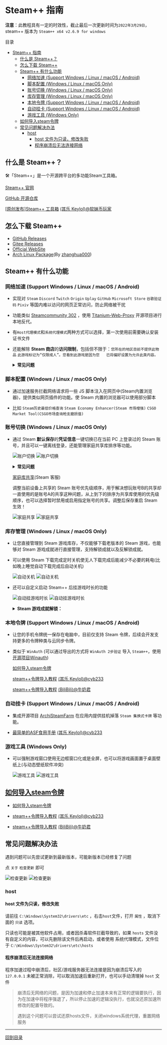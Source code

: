 # Steam++ 指南

**注意**：此教程具有一定的时效性，截止最后一次更新时间为`2022年3月29日`，steam++ 版本为 `Steam++ x64 v2.6.9 for windows`

目录

- [Steam++ 指南](#steam-指南)
  - [什么是 Steam++？](#什么是-steam)
  - [怎么下载 Steam++](#怎么下载-steam)
  - [Steam++ 有什么功能](#steam-有什么功能)
    - [网络加速 (Support Windows / Linux / macOS / Android)](#网络加速-support-windows--linux--macos--android)
    - [脚本配置 (Windows / Linux / macOS Only)](#脚本配置-windows--linux--macos-only)
    - [账号切换 (Windows / Linux / macOS Only)](#账号切换-windows--linux--macos-only)
    - [库存管理 (Windows / Linux / macOS Only)](#库存管理-windows--linux--macos-only)
    - [本地令牌 (Support Windows / Linux / macOS / Android)](#本地令牌-support-windows--linux--macos--android)
    - [自动挂卡 (Support Windows / Linux / macOS / Android)](#自动挂卡-support-windows--linux--macos--android)
    - [游戏工具 (Windows Only)](#游戏工具-windows-only)
  - [如何导入steam令牌](#如何导入steam令牌)
  - [常见问题解决办法](#常见问题解决办法)
    - [host](#host)
      - [host 文件为只读，修改失败](#host-文件为只读修改失败)
      - [程序崩溃后无法连接网络](#程序崩溃后无法连接网络)

## 什么是 Steam++？

🛠「Steam++」是一个开源跨平台的多功能Steam工具箱。

[Steam++ 官网](https://steampp.net/)

[GitHub 开源仓库](https://github.com/SteamTools-Team/SteamTools)

[\[原创发布\]Steam++ 工具箱](https://keylol.com/t667906-1-1) [(其乐 Keylol)@软妹币玩家](https://keylol.com/suid-269966)

## 怎么下载 Steam++

- [GitHub Releases](https://github.com/BeyondDimension/SteamTools/releases)
- [Gitee Releases](https://gitee.com/rmbgame/SteamTools/releases)
- [Official WebSite](https://steampp.net)
- [Arch Linux Package](https://aur.archlinux.org/packages/steam%2B%2B-bin)(By [zhanghua000](https://github.com/zhanghua000))

## Steam++ 有什么功能

### 网络加速 (Support Windows / Linux / macOS / Android)

- 实现对 `Steam` `Discord` `Twitch` `Origin` `Uplay` `GitHub` `Microsoft Store` `谷歌验证码` `Pixiv` 等国内难以访问的网页正常访问，防止网络被干扰

- 功能类似 [Steamcommunity 302](https://www.dogfight360.com/blog/686/) ，使用 [Titanium-Web-Proxy](https://github.com/justcoding121/Titanium-Web-Proxy) 开源项目进行本地反代。

- 有`Host代理模式`和`系统代理模式`两种方式可以选择，第一次使用前需要确认安装证书文件

- 还能解除 **Steam 商店**的**访问限制**，包括但不限于：`您所在的地区目前不提供此物品` `此游戏标记为“仅限成人”。您看到此游戏是因为您   已将偏好设置为允许此类内容。`

  <details>
  <summary><b>常见问题</b></summary>

  > Q: hosts 正在由另一进程使用，因此该进程无法访问此文件？
  >
  > A: hosts 文件被其它程序占用了导致本程序无法正常读写，使用 `资源监视器` 在 `关联的句柄` 中搜索 hosts 找到占用的进程，结束掉该进  程即可。
  >
  > Q: 社区加速里的脚本启用了无效，为什么脚本前面的勾选框不会被保存？
  >
  > A: 脚本需要对应的加速服务开启才能生效，同时也必须启用了加速功能后启用脚本才有效，例如 `Steam 商店史低查询` 脚本必须要启用   `Steam 商店加速服务` 才能生效。
  >
  > Q: 使用加速提示证书安装失败？
  >
  > A: 一般是系统相关文件丢失导致，可以尝试手动安装程序目录 `AppData` 文件夹下的 `SteamTools.Certificate.pfx` 证书文件，安装到受  信任  的根证书区域，区域一定要选择正确，不然安装成功也无效，密码留空不填直接确定即可。

  </details>

### 脚本配置 (Windows / Linux / macOS Only)

- 通过加速服务拦截网络请求将一些 JS 脚本注入在网页中(Steam内置浏览器)，提供类似网页插件的功能。使 Steam 内置的浏览器可以使用部分脚本

- 比如 `Steam历史最低价格查询` `Steam Economy Enhancer(Steam 市场增强)` `CSGO Market Tool(CSGO市场查询枪支磨损值)`
  
### 账号切换 (Windows / Linux / macOS Only)

- 通过 Steam **默认保存**的**凭证信息**一键切换已在当前 PC 上登录过的 Steam 账号，并且可以一键离线登录，还能管理家庭共享库排序等功能。

  ![账户切换](/Photo/Home/Account-switching.png#gh-light-mode-only)
  ![账户切换](/Photo/Home/Account-switching-dark.png#gh-dark-mode-only)

  <details>
  <summary><b>常见问题</b></summary>

  > Q: 账号切换之后还是需要输入密码和令牌？为什么有时候可以一键切换有时候不行？
  >
  > A: Steam++ 的账号切换功能并没有记录你的密码和令牌， 能实现快速切换账号是因为 Steam 本身的记住密码功能，如果你没有记住密码登陆过账号，或者你的记住登陆状态丢失，都会导致账号切换之后需要密码和令牌，解决方法是下线所有当前 Steam 登陆的设备，重新在你的 PC 记住密码登陆一次。

  </details>

  [家庭库共享](https://help.steampowered.com/zh-cn/faqs/view/57A7-503C-991F-E9A8)(Steam 客服)

  调整当前设备上共享的 Steam 账号优先级顺序，用于解决想玩账号B的共享却一直使用的是账号A的共享这种问题，从上到下的排序为共享库使用的优先级顺序，也可以选择暂时禁用或启用指定账号的共享。调整后保存重启 Steam 生效！

  ![家庭共享](/Photo/Home/Family-Library-Sharing.png#gh-light-mode-only)
  ![家庭共享](/Photo/Home/Family-Library-Sharing-dark.png#gh-dark-mode-only)

### 库存管理 (Windows / Linux / macOS Only)

- 让您直接管理到 Steam 游戏库存，不仅能够下载老版本的 Steam 游戏，也能够对 Steam 游戏成就进行直接管理，支持解锁成就以及反解锁成就。

- 可以使用 Steam 下载完成定时关机使无人下载完成后能减少不必要的耗电(比如晚上睡觉自动下载完成后自动关机)

  ![自动关机](/Photo/Home/Auto-shutdown.png#gh-light-mode-only)
  ![自动关机](/Photo/Home/Auto-shutdown-dark.png#gh-dark-mode-only)

- 还可以自定义启动 Steam++ 后挂游戏时长的功能

  ![自动挂游戏时长](/Photo/Home/Auto-Gametime.png#gh-light-mode-only)
  ![自动挂游戏时长](/Photo/Home/Auto-Gametime-dark.png#gh-dark-mode-only)

  <details>
  <summary><b>Steam 游戏成就解锁：</b></summary>

  Steam 游戏成就解锁使用开源项目 [SteamAchievementManager](https://github.com/gibbed/SteamAchievementManager)

  >该功能带有一定(低)风险，理论上不会被 VAC，但如果滥用可能被游戏厂商拉黑，建议在不启动游戏的情况下使用，截至目前为止还未有影响。解锁成就功能并不是外挂程序，原理上仅与 Steam 进行通信，和游戏本身并无关系，像 VAC 之类的反作弊系统是在多人游戏中发挥作用。如果游戏与其他平台绑定，解锁成就不会同步到其他平台上，如果重新完成成就，其他平台上也可能不会更新，例如 Sea of Thieves 与 Xbox 绑定。

  ![Sam](/Photo/Home/Sam.png#gh-light-mode-only)
  ![Sam](/Photo/Home/Sam-dark.png#gh-dark-mode-only)

  通过勾选成就并保存成就更改(**注意**：最好不要对有 `VAC` 的游戏进行成就更改，以免造成不必要的损失，下图就是一个有 `VAC` 的游戏)

  ![Sam2](/Photo/Home/Sam2.png#gh-light-mode-only)
  ![Sam2](/Photo/Home/Sam2-dark.png#gh-dark-mode-only)

  </details>

### 本地令牌 (Support Windows / Linux / macOS / Android)

- 让您的手机令牌统一保存在电脑中，目前仅支持 Steam 令牌，后续会开发支持更多的令牌种类与云同步令牌。

- 类似于 `WinAuth` (可以通过导出的方式将 `WinAuth 2步验证` 导入 `Steam++`，使用[开源项目Winauth](https://github.com/winauth/winauth))

  [如何导入steam令牌](/Docs/How%20to%20import%20Steam%20token.md)

  [steam++令牌导入教程](https://keylol.com/t710508-1-1) [(其乐 Keylol)@cyb233](https://keylol.com/suid-988278)

  [steam++令牌导入教程](https://www.bilibili.com/read/cv10145839) [(BiliBili)@牛奶君](https://space.bilibili.com/484296)

### 自动挂卡 (Support Windows / Linux / macOS / Android)

- 集成开源项目 [ArchiSteamFarm](https://github.com/JustArchiNET/ArchiSteamFarm) 在应用内提供挂机掉落 `Steam 集换式卡牌` 等功能。

- [最简单的ASF食用手册](https://keylol.com/t770760-1-1) [(其乐 Keylol)@cyb233](https://keylol.com/suid-988278)

### 游戏工具 (Windows Only)

- 可以强制游戏窗口使用无边框窗口化或是全屏，也可以将游戏画面置于桌面壁纸上(与动态壁纸软件冲突)

  ![游戏工具](Photo/Home/Game-Setting.png#gh-light-mode-only)
  ![游戏工具](Photo/Home/Game-Setting-dark.png#gh-dark-mode-only)

## [如何导入steam令牌](/Docs/How%20to%20import%20Steam%20token.md)

- [如何导入steam令牌](/Docs/How%20to%20import%20Steam%20token.md)

- [steam++令牌导入教程](https://keylol.com/t710508-1-1) [(其乐 Keylol)@cyb233](https://keylol.com/suid-988278)

- [steam++令牌导入教程](https://www.bilibili.com/read/cv10145839) [(BiliBili)@牛奶君](https://space.bilibili.com/484296)

## 常见问题解决办法

遇到问题可以先尝试更新到最新版本，可能新版本已经修复了问题

点 `关于` `检查更新` 即可

![检查更新](Photo/Home/Setting-Update.png#gh-light-mode-only)
![检查更新](Photo/Home/Setting-Update-dark.png#gh-dark-mode-only)

### host

#### host 文件为只读，修改失败

请前往 `C:\Windows\System32\drivers\etc` ，右击`host`文件，打开 `属性` ，取消下面的 `只读` 选项。

只读也可能是被其他软件占用，或者因杀毒软件拦截导致的，如果 `hosts` 文件没有自定义的内容，可以先删除该文件后再启动，或者使用 系统代理模式，文件位于 `C:\Windows\System32\drivers\etc\hosts`

#### 程序崩溃后无法连接网络

程序加速过程中崩溃后，社区/游戏服务器无法连接是因为崩溃后写入的 `127.0.0.1` 未被正常消除，可以取消加速后重新打开，也可以手动清理掉 `host` 文件

>崩溃后无网络的问题，是因为加速和停止加速本来有正常的逻辑要执行，因为在加速中将程序强退了，所以停止加速的逻辑没执行，也就没还原加速所修改的配置导致的。
>
>遇到这个问题可以尝试还原hosts文件，关闭windows系统代理，重置网络服务

---

[回到目录](#steam-指南)
